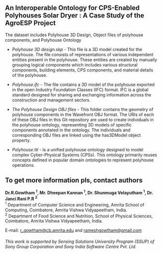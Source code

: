 ## An Interoperable Ontology for CPS-Enabled Polyhouses Solar Dryer : A Case Study of the AgroESP Project 

The dataset includes Polyhouse 3D Design, Object files of polyhouse components, and Polyhouse Ontology
- _Polyhouse 3D design.skp_ - This file is a 3D model created for the polyhouse. The file consists of representations of various independent entities present in the polyhouse. These entities are created by manually grouping logical components which includes various structural components, building elements, CPS components, and material details of the polyhouse.

- _Polyhouse.ifc_ - The file contains a 3D model of the polyhouse exported in the open Industry Foundation Classes (IFC) format. IFC is a global standard designed for sharing and exchanging information across the construction and management sectors.

- _The Polyhouse Design OBJ files_ - This folder contains the geometry of polyhouse components in the Wavefront OBJ format. The URIs of each of these OBJ files in this Git repository are used to create individuals in the polyhouse ontology, representing 3D models of specific components annotated in the ontology. The individuals and corresponding OBJ files are linked using the has3DModel object property.

- _Polyhouse.ttl_ - Is a unified polyhouse ontology designed to model complex Cyber-Physical Systems (CPSs). This ontology primarily reuses concepts defined in popular domain ontologies to represent polyhouse operations.  

## To get more information pls, contact authors
**Dr.R.Gowtham  <sup>1</sup>, Mr. Dheepan Kannan <sup>1</sup>, Dr. Shunmuga Velayutham  <sup>1</sup>, Dr. Janci Rani P.R  <sup>2 </sup>** </br>
<sup>1</sup> Department of Computer Science and Engineering, Amrita School of Computing, Coimbatore, Amrita Vishwa Vidyapeetham, India. </br>
<sup>2</sup> Department of Food Science and Nutrition, School of Physical Sciences, Coimbatore, Amrita Vishwa Vidyapeetham, India.

E-mail: r_gowtham@cb.amrita.edu and rameshgowtham@gmail.com

<h6><i>This work is supported by Sensing Solutions University Program (SSUP) of Sony Group Corporation and Sony India Software Centre Pvt. Ltd. </i></h6>




